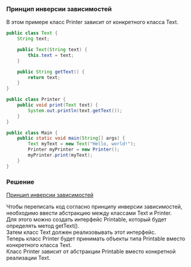 ### Принцип инверсии зависимостей

В этом примере класс Printer зависит от конкретного класса Text.

```java
public class Text {
    String text;

    public Text(String text) {
        this.text = text;
    }

    public String getText() {
        return text;
    }
}

public class Printer {
    public void print(Text text) {
        System.out.println(text.getText());
    }
}

public class Main {
    public static void main(String[] args) {
        Text myText = new Text("Hello, world!");
        Printer myPrinter = new Printer();
        myPrinter.print(myText);
    }
}
```

### Решение
[Принцип инверсии зависимостей](#Принцип-инверсии-зависимостей)

Чтобы переписать код согласно принципу инверсии зависимостей, 
необходимо ввести абстракцию между классами Text и Printer.  
Для этого можно создать интерфейс Printable, 
который будет определять метод getText().  
Затем класс Text должен реализовывать этот интерфейс.  
Теперь класс Printer будет принимать объекты типа Printable 
вместо конкретного класса Text.  
Класс Printer зависит от абстракции Printable 
вместо конкретной реализации Text.